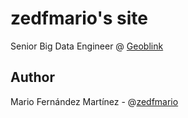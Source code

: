 # zedfmario's site

Senior Big Data Engineer @ [Geoblink](www.geoblink.com)


## Author
Mario Fernández Martínez - @[zedfmario](https://github.com/zedfmario)

